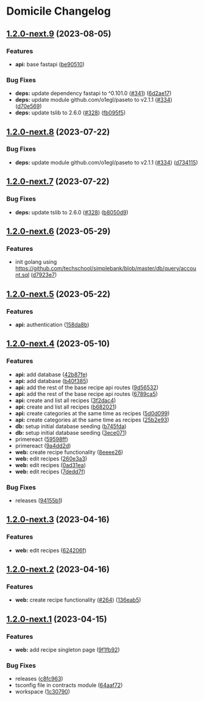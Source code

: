 # Domicile Changelog

## [1.2.0-next.9](https://github.com/domicileapp/domicile/compare/v1.2.0-next.8...v1.2.0-next.9) (2023-08-05)


### Features

* **api:** base fastapi ([be90510](https://github.com/domicileapp/domicile/commit/be905108fce07e0ca26ecd63c7735968466be382))


### Bug Fixes

* **deps:** update dependency fastapi to ^0.101.0 ([#341](https://github.com/domicileapp/domicile/issues/341)) ([6d2ae17](https://github.com/domicileapp/domicile/commit/6d2ae17fe9c8e35a3db2cb94df848c7a74f36098))
* **deps:** update module github.com/o1egl/paseto to v2.1.1 ([#334](https://github.com/domicileapp/domicile/issues/334)) ([d70e569](https://github.com/domicileapp/domicile/commit/d70e5693006078a111f8119ccf4fb69118e9e601))
* **deps:** update tslib to 2.6.0 ([#328](https://github.com/domicileapp/domicile/issues/328)) ([fb095f5](https://github.com/domicileapp/domicile/commit/fb095f59cc77cf5840026daff9758a9909446e2b))

## [1.2.0-next.8](https://github.com/domicileapp/domicile/compare/v1.2.0-next.7...v1.2.0-next.8) (2023-07-22)

### Bug Fixes

* **deps:** update module github.com/o1egl/paseto to v2.1.1 ([#334](https://github.com/domicileapp/domicile/issues/334)) ([d734115](https://github.com/domicileapp/domicile/commit/d734115b332da831462514f5fd8f212dd856c8a3))

## [1.2.0-next.7](https://github.com/domicileapp/domicile/compare/v1.2.0-next.6...v1.2.0-next.7) (2023-07-22)

### Bug Fixes

* **deps:** update tslib to 2.6.0 ([#328](https://github.com/domicileapp/domicile/issues/328)) ([b8050d9](https://github.com/domicileapp/domicile/commit/b8050d9fe071b7b6f0d5946d157ad3b44f3f6511))

## [1.2.0-next.6](https://github.com/domicileapp/domicile/compare/v1.2.0-next.5...v1.2.0-next.6) (2023-05-29)

### Features

* init golang using <https://github.com/techschool/simplebank/blob/master/db/query/account.sql> ([d7923e7](https://github.com/domicileapp/domicile/commit/d7923e781376555e115489f87f5a7211333b78cf))

## [1.2.0-next.5](https://github.com/domicileapp/domicile/compare/v1.2.0-next.4...v1.2.0-next.5) (2023-05-22)

### Features

* **api:** authentication ([158da8b](https://github.com/domicileapp/domicile/commit/158da8bbc68ced3f7c8794c20883c900703d1d16))

## [1.2.0-next.4](https://github.com/domicileapp/domicile/compare/v1.2.0-next.3...v1.2.0-next.4) (2023-05-10)

### Features

* **api:** add database ([42b87fe](https://github.com/domicileapp/domicile/commit/42b87fea7f8bc5c913c4766d59537656cda21989))
* **api:** add database ([b40f385](https://github.com/domicileapp/domicile/commit/b40f38522db0aad7f5bdda024cf57727e46846b7))
* **api:** add the rest of the base recipe api routes ([9d56532](https://github.com/domicileapp/domicile/commit/9d565321543b5b60042d166a59a5634a217cacdf))
* **api:** add the rest of the base recipe api routes ([6789ca5](https://github.com/domicileapp/domicile/commit/6789ca5895de538be3bb6da0015290c92d6f1b1f))
* **api:** create and list all recipes ([3f2dac4](https://github.com/domicileapp/domicile/commit/3f2dac480884d296f1ac5c409c3b0bd347d1d198))
* **api:** create and list all recipes ([b682021](https://github.com/domicileapp/domicile/commit/b6820215564c4cdfd27ca0c5405554d12093929a))
* **api:** create categories at the same time as recipes ([5d0d099](https://github.com/domicileapp/domicile/commit/5d0d099261d238ecba483eedaf766afde8c4d4f6))
* **api:** create categories at the same time as recipes ([25b2e93](https://github.com/domicileapp/domicile/commit/25b2e93ae5402d008d4f2adaa6c0bcf1a8e4262d))
* **db:** setup initial database seeding ([b745fda](https://github.com/domicileapp/domicile/commit/b745fdaa329a096c4c4c9901acb8e4ba383c49a8))
* **db:** setup initial database seeding ([3ece071](https://github.com/domicileapp/domicile/commit/3ece071641472315859b63f7d75b78567ed60ba2))
* primereact ([59598ff](https://github.com/domicileapp/domicile/commit/59598ff091178e5fe28653ef7ab70064dc0c5e4c))
* primereact ([9a4dd2d](https://github.com/domicileapp/domicile/commit/9a4dd2d77cf2d1e86c0d6ca8a022c5896936dee5))
* **web:** create recipe functionality ([8eeee26](https://github.com/domicileapp/domicile/commit/8eeee2671df71cd38c09c094efc687b8de1ce249))
* **web:** edit recipes ([260e3a3](https://github.com/domicileapp/domicile/commit/260e3a30ba428057e156605302da2132a55e91fc))
* **web:** edit recipes ([0ad31ea](https://github.com/domicileapp/domicile/commit/0ad31ea192f5d15dbc6dd5f4c865ad3bf639295e))
* **web:** edit recipes ([7dedd7f](https://github.com/domicileapp/domicile/commit/7dedd7f740e7352ccc2b6b60ebd5fd4b63e07b28))

### Bug Fixes

* releases ([94155b1](https://github.com/domicileapp/domicile/commit/94155b19e02b2cee74fd849295d016ba471a6868))

## [1.2.0-next.3](https://github.com/domicileapp/domicile/compare/v1.2.0-next.2...v1.2.0-next.3) (2023-04-16)

### Features

* **web:** edit recipes ([624206f](https://github.com/domicileapp/domicile/commit/624206fa3e8c3ecec55a2c302798deaf113dbdaf))

## [1.2.0-next.2](https://github.com/domicileapp/domicile/compare/v1.2.0-next.1...v1.2.0-next.2) (2023-04-16)

### Features

* **web:** create recipe functionality ([#264](https://github.com/domicileapp/domicile/issues/264)) ([136eab5](https://github.com/domicileapp/domicile/commit/136eab53ec64aeda8c91a55c955a22034e421603))

## [1.2.0-next.1](https://github.com/domicileapp/domicile/compare/v1.1.1...v1.2.0-next.1) (2023-04-15)

### Features

* **web:** add recipe singleton page ([9f1fb92](https://github.com/domicileapp/domicile/commit/9f1fb92352eab386f249029b288ad61402551799))

### Bug Fixes

* releases ([c8fc963](https://github.com/domicileapp/domicile/commit/c8fc96372ad6d53ed672b015149a5c84a46257d7))
* tsconfig file in contracts module ([64aaf72](https://github.com/domicileapp/domicile/commit/64aaf72ce78ce3864f63d89fd8e147d0120ae732))
* workspace ([1c30790](https://github.com/domicileapp/domicile/commit/1c30790cae27d962ce4b8e5a69e05fbb9a2e9b52))
